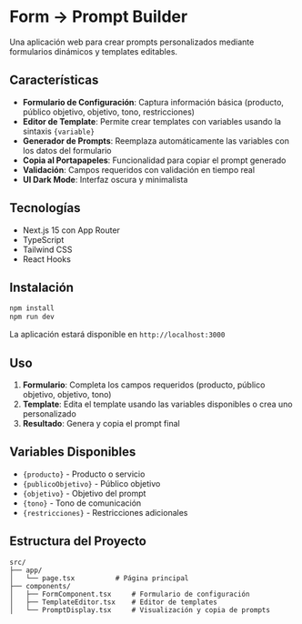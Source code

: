 # Form → Prompt Builder

Una aplicación web para crear prompts personalizados mediante formularios dinámicos y templates editables.

## Características

- **Formulario de Configuración**: Captura información básica (producto, público objetivo, objetivo, tono, restricciones)
- **Editor de Template**: Permite crear templates con variables usando la sintaxis `{variable}`
- **Generador de Prompts**: Reemplaza automáticamente las variables con los datos del formulario
- **Copia al Portapapeles**: Funcionalidad para copiar el prompt generado
- **Validación**: Campos requeridos con validación en tiempo real
- **UI Dark Mode**: Interfaz oscura y minimalista

## Tecnologías

- Next.js 15 con App Router
- TypeScript
- Tailwind CSS
- React Hooks

## Instalación

```bash
npm install
npm run dev
```

La aplicación estará disponible en `http://localhost:3000`

## Uso

1. **Formulario**: Completa los campos requeridos (producto, público objetivo, objetivo, tono)
2. **Template**: Edita el template usando las variables disponibles o crea uno personalizado
3. **Resultado**: Genera y copia el prompt final

## Variables Disponibles

- `{producto}` - Producto o servicio
- `{publicoObjetivo}` - Público objetivo
- `{objetivo}` - Objetivo del prompt
- `{tono}` - Tono de comunicación
- `{restricciones}` - Restricciones adicionales

## Estructura del Proyecto

```
src/
├── app/
│   └── page.tsx          # Página principal
├── components/
│   ├── FormComponent.tsx     # Formulario de configuración
│   ├── TemplateEditor.tsx    # Editor de templates
│   └── PromptDisplay.tsx     # Visualización y copia de prompts
```